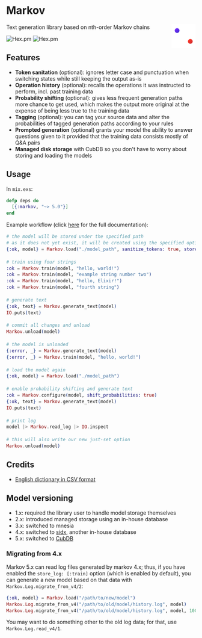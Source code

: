 # Markov
<img align="right" src="logo/logo.png" onerror="this.src = 'assets/logo.png'">

Text generation library based on nth-order Markov chains

![Hex.pm](https://img.shields.io/hexpm/v/markov)
![Hex.pm](https://img.shields.io/hexpm/dw/markov)

## Features
  - **Token sanitation** (optional): ignores letter case and punctuation when
  switching states while still keeping the output as-is
  - **Operation history** (optional): recalls the operations it was instructed
  to perform, incl. past training data
  - **Probability shifting** (optional): gives less frequent generation paths
  more chance to get used, which makes the output more original at the expense
  of being less true to the training data
  - **Tagging** (optional): you can tag your source data and alter the
  probabilities of tagged generation paths according to your rules
  - **Prompted generation** (optional) grants your model the ability to answer
  questions given to it provided that the training data consists mostly of Q&A
  pairs
  - **Managed disk storage** with CubDB so you don't have to worry about storing
  and loading the models

## Usage
In `mix.exs`:
```elixir
defp deps do
  [{:markov, "~> 5.0"}]
end
```

Example workflow (click [here](https://hexdocs.pm/markov/api-reference.html)
for the full documentation):
```elixir
# the model will be stored under the specified path
# as it does not yet exist, it will be created using the specified options
{:ok, model} = Markov.load("./model_path", sanitize_tokens: true, store_log: [:train])

# train using four strings
:ok = Markov.train(model, "hello, world!")
:ok = Markov.train(model, "example string number two")
:ok = Markov.train(model, "hello, Elixir!")
:ok = Markov.train(model, "fourth string")

# generate text
{:ok, text} = Markov.generate_text(model)
IO.puts(text)

# commit all changes and unload
Markov.unload(model)

# the model is unloaded
{:error, _} = Markov.generate_text(model)
{:error, _} = Markov.train(model, "hello, world!")

# load the model again
{:ok, model} = Markov.load("./model_path")

# enable probability shifting and generate text
:ok = Markov.configure(model, shift_probabilities: true)
{:ok, text} = Markov.generate_text(model)
IO.puts(text)

# print log
model |> Markov.read_log |> IO.inspect

# this will also write our new just-set option
Markov.unload(model)
```

## Credits
  - [English dictionary in CSV format](https://www.bragitoff.com/2016/03/english-dictionary-in-csv-format/)

## Model versioning
  - 1.x: required the library user to handle model storage themselves
  - 2.x: introduced managed storage using an in-house database
  - 3.x: switched to mnesia
  - 4.x: switched to [sidx](https://github.com/portasynthinca3/sidx), another
  in-house database
  - 5.x: switched to [CubDB](https://github.com/lucaong/cubdb)

### Migrating from 4.x
Markov 5.x can read log files generated by markov 4.x; thus, if you have enabled
the `store_log: [:train]` option (which is enabled by default), you can generate
a new model based on that data with `Markov.Log.migrate_from_v4/2`:
```elixir
{:ok, model} = Markov.load("/path/to/new/model")
Markov.Log.migrate_from_v4("/path/to/old/model/history.log", model)
Markov.Log.migrate_from_v4("/path/to/old/model/history.log", model, 1000) # limit
```

You may want to do something other to the old log data; for that, use
`Markov.Log.read_v4/1`.
